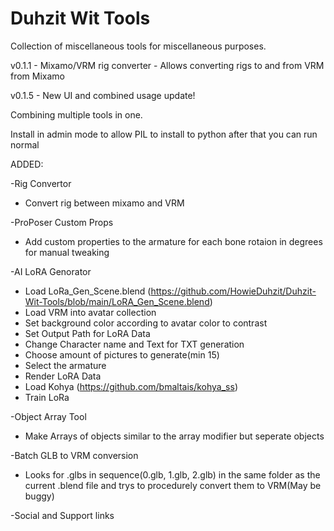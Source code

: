 # Duhzit Wit Tools
Collection of miscellaneous tools for miscellaneous purposes.

v0.1.1 - Mixamo/VRM rig converter - Allows converting rigs to and from VRM from Mixamo

v0.1.5 - New UI and combined usage update!

Combining multiple tools in one.

Install in admin mode to allow PIL to install to python after that you can run normal

ADDED:

-Rig Convertor
  - Convert rig between mixamo and VRM
    
-ProPoser Custom Props
  - Add custom properties to the armature for each bone rotaion in degrees for manual tweaking

-AI LoRA Genorator
  - Load LoRa_Gen_Scene.blend (https://github.com/HowieDuhzit/Duhzit-Wit-Tools/blob/main/LoRA_Gen_Scene.blend)
  - Load VRM into avatar collection
  - Set background color according to avatar color to contrast
  - Set Output Path for LoRA Data
  - Change Character name and Text for TXT generation
  - Choose amount of pictures to generate(min 15)
  - Select the armature
  - Render LoRA Data
  - Load Kohya (https://github.com/bmaltais/kohya_ss)
  - Train LoRa

-Object Array Tool
  - Make Arrays of objects similar to the array modifier but seperate objects
  
-Batch GLB to VRM conversion
  - Looks for .glbs in sequence(0.glb, 1.glb, 2.glb) in the same folder as the current .blend file and trys to procedurely convert them to VRM(May be buggy)
  
-Social and Support links
